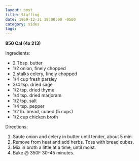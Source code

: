 ```yaml
---
layout: post
title: Stuffing
date: 1969-12-31 19:00:00 -0500
category: sides
tags: 
---
```

<b>850 Cal (4x 213)</b>
<p>Ingredients:</p><ul>
<li>2 Tbsp.	butter</li>
<li>1/2	onion, finely chopped</li>
<li>2 stalks	celery, finely chopped</li>
<li>1/4 cup	fresh parsley</li>
<li>3/4 tsp.	dried sage</li>
<li>1/2 tsp.	dried thyme</li>
<li>1/4 tsp.	dried marjoram</li>
<li>1/2 tsp.	salt</li>
<li>1/4 tsp.	pepper</li>
<li>1/2 lb.	bread, cubed (5 cups)</li>
<li>1/2 cup	chicken broth</li>
</ul>
<p>Directions:</p>
<ol>
<li>Saute onion and celery in butter until tender, about 5 min.</li>
<li>Remove from heat and add herbs.  Toss with bread cubes.</li>
<li>Mix in broth a little at a time, until moist.</li>
<li>Bake @ 350F 30-45 minutes.</li>
</ol>
